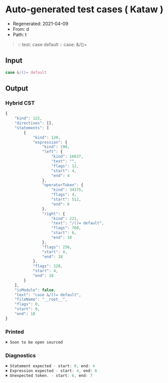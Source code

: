 # Auto-generated test cases ( Kataw )
- Regenerated: 2021-04-09
- From: d
- Path: t
> :: test: case default
> :: case: &/()=
## Input

`````js
case &/()= default
`````

## Output

### Hybrid CST

```javascript
{
    "kind": 122,
    "directives": [],
    "statements": [
        {
            "kind": 120,
            "expression": {
                "kind": 198,
                "left": {
                    "kind": 16637,
                    "text": "",
                    "flags": 12,
                    "start": 4,
                    "end": 4
                },
                "operatorToken": {
                    "kind": 34375,
                    "flags": 4,
                    "start": 512,
                    "end": 6
                },
                "right": {
                    "kind": 221,
                    "text": "/()= default",
                    "flags": 768,
                    "start": 6,
                    "end": 18
                },
                "flags": 256,
                "start": 4,
                "end": 18
            },
            "flags": 128,
            "start": 4,
            "end": 18
        }
    ],
    "isModule": false,
    "text": "case &/()= default",
    "fileName": "__root__",
    "flags": 0,
    "start": 0,
    "end": 18
}
```

### Printed

```javascript
✖ Soon to be open sourced
```

### Diagnostics

```javascript
✖ Statement expected - start: 0, end: 4
✖ Expression expected - start: 4, end: 6
✖ Unexpected token. - start: 6, end: 7

```

